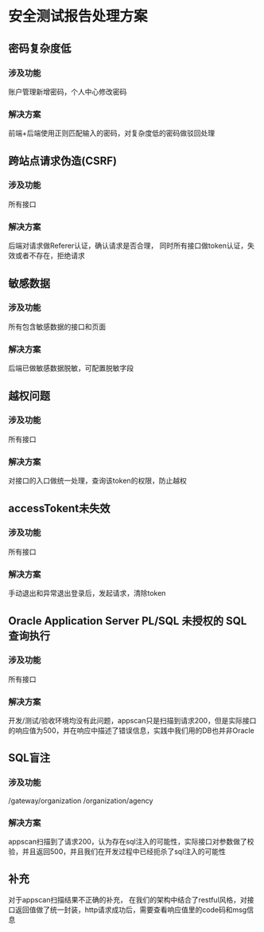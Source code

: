 # 安全测试报告处理方案
## 密码复杂度低
### 涉及功能
账户管理新增密码，个人中心修改密码
### 解决方案
前端+后端使用正则匹配输入的密码，对复杂度低的密码做驳回处理
## 跨站点请求伪造(CSRF)
### 涉及功能
所有接口
### 解决方案
后端对请求做Referer认证，确认请求是否合理， 同时所有接口做token认证，失效或者不存在，拒绝请求
## 敏感数据
### 涉及功能
所有包含敏感数据的接口和页面
### 解决方案
后端已做敏感数据脱敏，可配置脱敏字段
## 越权问题
### 涉及功能
所有接口
### 解决方案
对接口的入口做统一处理，查询该token的权限，防止越权
## accessTokent未失效
### 涉及功能
所有接口
### 解决方案
手动退出和异常退出登录后，发起请求，清除token
## Oracle Application Server PL/SQL 未授权的 SQL 查询执行
### 涉及功能
所有接口
### 解决方案
开发/测试/验收环境均没有此问题，appscan只是扫描到请求200，但是实际接口的响应值为500，并在响应中描述了错误信息，实践中我们用的DB也并非Oracle
## SQL盲注
### 涉及功能
/gateway/organization
/organization/agency
### 解决方案
appscan扫描到了请求200，认为存在sql注入的可能性，实际接口对参数做了校验，并且返回500，并且我们在开发过程中已经扼杀了sql注入的可能性
## 补充
对于appscan扫描结果不正确的补充， 在我们的架构中结合了restful风格，对接口返回值做了统一封装，http请求成功后，需要查看响应值里的code码和msg信息


